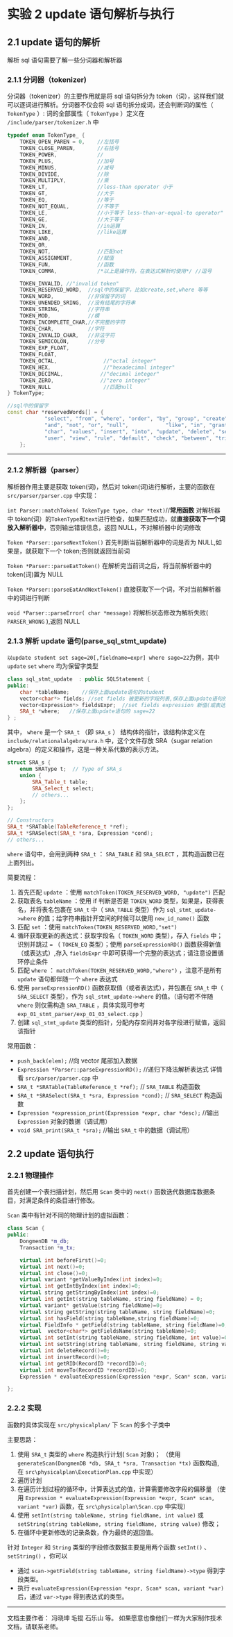 # 实验 2 update 语句解析与执行

## 2.1 update 语句的解析

解析 sql 语句需要了解一些分词器和解析器

### 2.1.1 分词器（tokenizer)

分词器（tokenizer）的主要作用就是将 sql 语句拆分为 token（词），这样我们就可以逐词进行解析。分词器不仅会将 sql 语句拆分成词，还会判断词的属性（ `TokenType` ）:
词的全部属性（ `TokenType` ）定义在 `/include/parser/tokenizer.h` 中

```cpp
typedef enum TokenType_ {
    TOKEN_OPEN_PAREN = 0,    //左括号
    TOKEN_CLOSE_PAREN,       //右括号
    TOKEN_POWER,             //
    TOKEN_PLUS,              //加号
    TOKEN_MINUS,             //减号
    TOKEN_DIVIDE,            //除
    TOKEN_MULTIPLY,          //乘
    TOKEN_LT,                //less-than operator 小于
    TOKEN_GT,                //大于
    TOKEN_EQ,                //等于
    TOKEN_NOT_EQUAL,         //不等于
    TOKEN_LE,                //小于等于 less-than-or-equal-to operator"
    TOKEN_GE,                //大于等于
    TOKEN_IN,                //in运算
    TOKEN_LIKE,              //like运算
    TOKEN_AND,
    TOKEN_OR,
    TOKEN_NOT,               //匹配not
    TOKEN_ASSIGNMENT,        //赋值
    TOKEN_FUN,               //函数
    TOKEN_COMMA,             /*以上是操作符，在表达式解析时使用*/ //逗号

    TOKEN_INVALID, //"invalid token"
    TOKEN_RESERVED_WORD,  //sql中的保留字，比如create,set,where 等等
    TOKEN_WORD,           //非保留字的词
    TOKEN_UNENDED_SRING,  //没有结尾的字符串
    TOKEN_STRING,         //字符串
    TOKEN_MOD,            //模
    TOKEN_INCOMPLETE_CHAR,//不完整的字符
    TOKEN_CHAR,           //字符
    TOKEN_INVALID_CHAR,   //非法字符
    TOKEN_SEMICOLON,      //分号
    TOKEN_EXP_FLOAT,
    TOKEN_FLOAT,
    TOKEN_OCTAL,               //"octal integer"
    TOKEN_HEX,                 //"hexadecimal integer"
    TOKEN_DECIMAL,            //"decimal integer"
    TOKEN_ZERO,               //"zero integer"
    TOKEN_NULL                 //匹配null
} TokenType;
```

```cpp
//sql中的保留字
const char *reservedWords[] = {
            "select", "from", "where", "order", "by", "group", "create", "table", "index",
            "and", "not", "or", "null",            "like", "in", "grant", "integer", "int",
            "char", "values", "insert", "into", "update", "delete", "set", "on",
            "user", "view", "rule", "default", "check", "between", "trigger", "primary", "key", "foreign"
    };
```

---

### 2.1.2 解析器（parser）

解析器作用主要是获取 token(词)，然后对 token(词)进行解析，主要的函数在 `src/parser/parser.cpp` 中实现：

`int Parser::matchToken( TokenType type, char *text)`//**常用函数**
对解析器中 token(词）的`TokenType`和`text`进行检查，如果匹配成功，就**直接获取下一个词放入解析器中**，否则输出错误信息，返回 NULL，不对解析器中的词修改

`Token *Parser::parseNextToken()`
首先判断当前解析器中的词是否为 NULL,如果是，就获取下一个 token;否则就返回当前词

`Token *Parser::parseEatToken()`
在解析完当前词之后，将当前解析器中的 token(词)置为 NULL

`Token *Parser::parseEatAndNextToken()`
直接获取下一个词，不对当前解析器中的词进行判断

`void *Parser::parseError( char *message)`
将解析状态修改为解析失败( `PARSER_WRONG` ),返回 NULL

### 2.1.3 解析 update 语句(parse_sql_stmt_update)

`以update student set sage=20[,fieldname=expr] where sage=22`为例，其中 `update` `set` `where` 均为保留字类型

```cpp
class sql_stmt_update  : public SQLStatement {
public:
    char *tableName;    //保存上面update语句的student
    vector<char*> fields; //set fields 被更新的字段列表,保存上面update语句的sage
    vector<Expression*> fieldsExpr;  //set fields expression 新值(或表达式)列表,保存上面update语句的20
    SRA_t *where;   //保存上面update语句的 sage=22
} ;
```

其中， `where` 是一个 `SRA_t` （即 `SRA_s` ） 结构体的指针，该结构体定义在 `include/relationalalgebra/sra.h` 中，这个文件存放 SRA（sugar relation algebra）的定义和操作，这是一种关系代数的表示方法。

```cpp
struct SRA_s {
    enum SRAType t;  // Type of SRA_s
    union {
        SRA_Table_t table;
        SRA_Select_t select;
        // others...
    };
};

// Constructors
SRA_t *SRATable(TableReference_t *ref);
SRA_t *SRASelect(SRA_t *sra, Expression *cond);
// others...
```

`where` 语句中，会用到两种 `SRA_t` ： `SRA_TABLE` 和 `SRA_SELECT` ，其构造函数已在上面列出。

简要流程：

1. 首先匹配 `update` ：使用 `matchToken(TOKEN_RESERVED_WORD, "update")` 匹配
2. 获取表名 `tableName` ：使用 if 判断是否是 `TOKEN_WORD` 类型，如果是，获得表名，并将表名包裹在 `SRA_t` 中（ `SRA_TABLE` 类型）作为 `sql_stmt_update->where` 的值；给字符串指针开空间的时候可以使用 `new_id_name()` 函数
3. 匹配 `set` ：使用 `matchToken(TOKEN_RESERVED_WORD,"set")`
4. 循环获取更新的表达式：获取字段名（ `TOKEN_WORD` 类型），存入 `fields` 中；识别并跳过 `=` （ `TOKEN_EQ` 类型）；使用 `parseExpressionRD()` 函数获得新值（或表达式）,存入 `fieldsExpr` 中即可获得一个完整的表达式；请注意设置循环停止条件
5. 匹配 `where` ： `matchToken(TOKEN_RESERVED_WORD,"where")` ，注意不是所有 `update` 语句都伴随一个 `where` 表达式
6. 使用 `parseExpressionRD()` 函数获取值（或者表达式），并包裹在 `SRA_t` 中（ `SRA_SELECT` 类型），作为 `sql_stmt_update->where` 的值。（语句若不伴随 `where` 则仅需构造 `SRA_TABLE` ，具体实现可参考 `exp_01_stmt_parser/exp_01_03_select.cpp` ）
7. 创建 `sql_stmt_update` 类型的指针，分配内存空间并对各字段进行赋值，返回该指针

常用函数：

- `push_back(elem);` //向 vector 尾部加入数据
- `Expression *Parser::parseExpressionRD();` //递归下降法解析表达式 详情看 `src/parser/parser.cpp` 中
- `SRA_t *SRATable(TableReference_t *ref);` // `SRA_TABLE` 构造函数
- `SRA_t *SRASelect(SRA_t *sra, Expression *cond);` // `SRA_SELECT` 构造函数
- `Expression *expression_print(Expression *expr, char *desc);`  //输出 `Expression` 对象的数据（调试用）
- `void SRA_print(SRA_t *sra);`  //输出 `SRA_t` 中的数据（调试用）

## 2.2 update 语句执行

### 2.2.1 物理操作

首先创建一个表扫描计划，然后用 `Scan` 类中的 `next()` 函数迭代数据库数据条目，对满足条件的条目进行修改。

`Scan` 类中有针对不同的物理计划的虚拟函数：

```cpp
class Scan {
public:
    DongmenDB *m_db;
    Transaction *m_tx;

    virtual int beforeFirst()=0;
    virtual int next()=0;
    virtual int close()=0;
    virtual variant *getValueByIndex(int index)=0;
    virtual int getIntByIndex(int index)=0;
    virtual string getStringByIndex(int index)=0;
    virtual int getInt(string tableName, string fieldName) = 0;
    virtual variant* getValue(string fieldName)=0;
    virtual string getString(string tableName, string fieldName)=0;
    virtual int hasField(string tableName,string fieldName)=0;
    virtual FieldInfo * getField(string tableName, string fieldName)=0;
    virtual  vector<char*> getFieldsName(string tableName)=0;
    virtual int setInt(string tableName, string fieldName, int value)=0;
    virtual int setString(string tableName, string fieldName, string value)=0;
    virtual int deleteRecord()=0;
    virtual int insertRecord()=0;
    virtual int getRID(RecordID *recordID)=0;
    virtual int moveTo(RecordID *recordID)=0;
    Expression * evaluateExpression(Expression *expr, Scan* scan, variant *var);

};
```

### 2.2.2 实现

函数的具体实现在 `src/physicalplan/` 下 `Scan` 的多个子类中

主要思路：

1. 使用 `SRA_t` 类型的 `where` 构造执行计划( `Scan` 对象)；
   （使用 `generateScan(DongmenDB *db, SRA_t *sra, Transaction *tx)` 函数构造, 在 `src\physicalplan\ExecutionPlan.cpp` 中实现）
2. 遍历计划
3. 在遍历计划过程的循环中，计算表达式的值，计算需要修改字段的偏移量
   （使用 `Expression * evaluateExpression(Expression *expr, Scan* scan, variant *var)` 函数，在 `src\physicalplan\Scan.cpp` 中实现）
4. 使用 `setInt(string tableName, string fieldName, int value)` 或 `setString(string tableName, string fieldName, string value)` 修改；
5. 在循环中更新修改的记录条数，作为最终的返回值。

针对 `Integer` 和 `String` 类型的字段修改数据主要是用两个函数 `setInt()` 、 `setString()` ，你可以

- 通过 `scan->getField(string tableName, string fieldName)->type` 得到字段类型。
- 执行 `evaluateExpression(Expression *expr, Scan* scan, variant *var)` 后，通过 `var->type` 得到表达式的类型。

---

文档主要作者： 冯晓坤 毛锟 石乐山 等。 如果愿意也像他们一样为大家制作技术文档，请联系老师。
